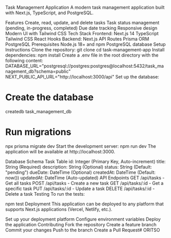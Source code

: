 Task Management Application
A modern task management application built with Next.js, TypeScript, and PostgreSQL.

Features
Create, read, update, and delete tasks
Task status management (pending, in-progress, completed)
Due date tracking
Responsive design
Modern UI with Tailwind CSS
Tech Stack
Frontend:
Next.js 14
TypeScript
Tailwind CSS
React Hooks
Backend:
Next.js API Routes
Prisma ORM
PostgreSQL
Prerequisites
Node.js 18+ and npm
PostgreSQL database
Setup Instructions
Clone the repository:
git clone <repository-url>
cd task-management-app
Install dependencies:
npm install
Create a .env file in the root directory with the following content:
DATABASE_URL="postgresql://postgres:postgres@localhost:5432/task_management_db?schema=public"
NEXT_PUBLIC_API_URL="http://localhost:3000/api"
Set up the database:
# Create the database
createdb task_management_db

# Run migrations
npx prisma migrate dev
Start the development server:
npm run dev
The application will be available at http://localhost:3000.

Database Schema
Task Table
id: Integer (Primary Key, Auto-increment)
title: String (Required)
description: String (Optional)
status: String (Default: "pending")
dueDate: DateTime (Optional)
createdAt: DateTime (Default: now())
updatedAt: DateTime (Auto-updated)
API Endpoints
GET /api/tasks - Get all tasks
POST /api/tasks - Create a new task
GET /api/tasks/:id - Get a specific task
PUT /api/tasks/:id - Update a task
DELETE /api/tasks/:id - Delete a task
Testing
To run the tests:

npm test
Deployment
This application can be deployed to any platform that supports Next.js applications (Vercel, Netlify, etc.).

Set up your deployment platform
Configure environment variables
Deploy the application
Contributing
Fork the repository
Create a feature branch
Commit your changes
Push to the branch
Create a Pull Request# ORITSO
